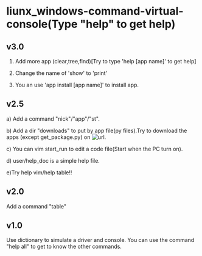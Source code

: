 # liunx_windows-command-virtual-console(Type "help" to get help)

## v3.0

1. Add more app (clear,tree,find)\[Try to type 'help \[app name\]' to get help\]

2. Change the name of 'show' to 'print'

3. You an use 'app install \[app name\]' to install app.


## v2.5

a) Add a command "nick"/"app"/"st".

b) Add a dir "downloads" to put by app file(py files).Try to download the apps (except get_package.py) on ![url](https://github.com/wzm-2007/liunx_windows-command-virtual-console/tree/main/downloads).

c) You can vim start_run to edit a code file(Start when the PC turn on).

d) user/help_doc is a simple help file.

e)Try help vim/help table!!

## v2.0

Add a command "table"

## v1.0

Use dictionary to simulate a driver and console.
You can use the command "help all" to get to know the other commands.
